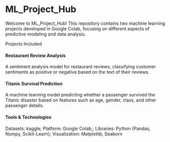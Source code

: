 # ML_Project_Hub
Welcome to ML_Project_Hub! This repository contains two machine learning projects developed in Google Colab, focusing on different aspects of predictive modeling and data analysis.

Projects Included

#### Restaurant Review Analysis
A sentiment analysis model for restaurant reviews, classifying customer sentiments as positive or negative based on the text of their reviews.

#### Titanic Survival Prediction
A machine learning model predicting whether a passenger survived the Titanic disaster based on features such as age, gender, class, and other passenger details.

#### Tools & Technologies
Datasets: kaggle;
Platform: Google Colab,;
Libraries: Python (Pandas, Numpy, Scikit-Learn);
Visualization: Matplotlib, Seaborn
